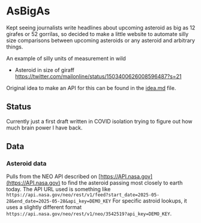 # AsBigAs

Kept seeing journalists write headlines about
upcoming asteroid as big as 12 girafes or 52 gorrilas,
so decided to make a little website to automate silly
size comparisons between upcoming asteroids or any asteroid
and arbitrary things.

An example of silly units of measurement in wild
- Asteroid in size of giraff https://twitter.com/mailonline/status/1503400626008596487?s=21

Original idea to make an API for this can be found
in the [idea.md](./idea.md) file.

## Status

Currently just a first draft written in COVID isolation
trying to figure out how much brain power I have back.

## Data

### Asteroid data

Pulls from the NEO API described on [https://API.nasa.gov](https://API.nasa.gov) to find the asteroid passing most
closely to earth today. The API URL used is something like
`https://api.nasa.gov/neo/rest/v1/feed?start_date=2025-05-28&end_date=2025-05-28&api_key=DEMO_KEY`
For specific astroid lookups, it uses a slightly different
format `https://api.nasa.gov/neo/rest/v1/neo/3542519?api_key=DEMO_KEY`.

